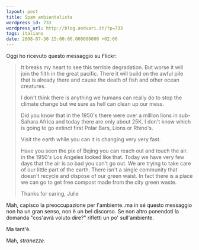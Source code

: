 ```yaml
---
layout: post
title: Spam ambientalista
wordpress_id: 733
wordpress_url: http://blog.andvari.it/?p=733
tags: italiano
date: 2008-07-30 15:00:06.000000000 +02:00
---
```

Oggi ho ricevuto questo messaggio su Flickr:
<blockquote>It breaks my heart to see this terrible degradation. But worse it will join the filth in the great pacific. There it will build on the awful pile that is already there and cause the death of fish and other ocean creatures.

I don't think there is anything we humans can really do to stop the climate change but we sure as hell can clean up our mess.

Did you know that in the 1950's there were over a million lions in sub-Sahara Africa and today there are only about 25K. I don't know which is going to go extinct first Polar Bars, Lions or Rhino's.

Visit the earth while  you can it is changing very very fast.

Have you seen the pix of Bejing you can reach out and touch the air.
in the 1950's Los Angeles looked like that. Today we have very few days that the air is so bad you can't go out. We are trying to take care of our little part of the earth. There isn't a single community that doesn't recycle and dispose of our green waist. In fact there is a place we can go to get free compost made from the city green waste.

Thanks for caring, Julie</blockquote>
Mah, capisco la preoccupazione per l'ambiente..ma in sé questo messaggio non ha un gran senso, non è un bel discorso. Se non altro ponendoti la domanda "cos'avrà voluto dire?" rifletti un po' sull'ambiente.

Ma tant'è.

Mah, <em>stranezze</em>.
